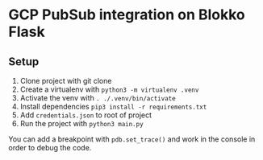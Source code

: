 # GCP PubSub integration on Blokko Flask

## Setup

1. Clone project with git clone
2. Create a virtualenv with `python3 -m virtualenv .venv`
3. Activate the venv with `. ./.venv/bin/activate`
4. Install dependencies `pip3 install -r requirements.txt`
5. Add `credentials.json` to root of project
6. Run the project with `python3 main.py`

You can add a breakpoint with `pdb.set_trace()` and work in the console in order to debug the code.
